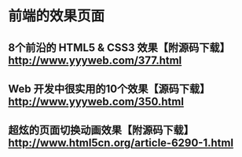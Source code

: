 # 前端的效果页面

## 8个前沿的 HTML5 & CSS3 效果【附源码下载】http://www.yyyweb.com/377.html 

## Web 开发中很实用的10个效果【源码下载】 http://www.yyyweb.com/350.html

## 超炫的页面切换动画效果【附源码下载】 http://www.html5cn.org/article-6290-1.html


